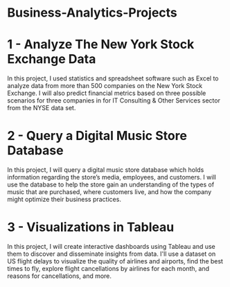 # Business-Analytics-Projects


# 1 - Analyze The New York Stock Exchange Data
In this project, I used statistics and spreadsheet software such as Excel to analyze data from more than 500 companies on the New York Stock Exchange. I will also predict financial metrics based on three possible scenarios for three companies in for IT Consulting & Other Services sector from the NYSE data set.


# 2 - Query a Digital Music Store Database
In this project, I will query a digital music store database which holds information regarding the store’s media, employees, and customers. I will use the database to help the store gain an understanding of the types of music that are purchased, where customers live, and how the company might optimize their business practices.


# 3 - Visualizations in Tableau
In this project, I will create interactive dashboards using Tableau and use them to discover and disseminate insights from data. I'll use a dataset on US flight delays to visualize the quality of airlines and airports, find the best times to fly, explore flight cancellations by airlines for each month, and reasons for cancellations, and more.
